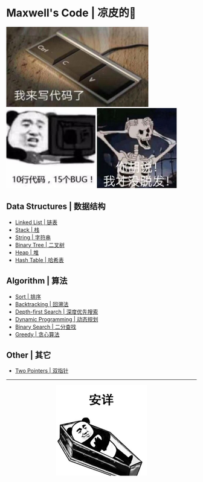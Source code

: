 ﻿# Maxwell's Code | 凉皮的🐎

![](https://github.com/Maxwell-L/Maxwell-LeetCode/blob/master/image/pic2.png "只是保存一下刷LeetCode的代码咯")
![](https://github.com/Maxwell-L/Maxwell-LeetCode/blob/master/image/pic3.png "只是保存一下刷LeetCode的代码咯")
![](https://github.com/Maxwell-L/Maxwell-LeetCode/blob/master/image/pic4.jpg "只是保存一下刷LeetCode的代码咯")

Data Structures | 数据结构
---------
* [Linked List | 链表](https://github.com/Maxwell-L/Maxwell-LeetCode/tree/master/LeetCode/Linked%20List "Linked List")<br>
* [Stack | 栈](https://github.com/Maxwell-L/Maxwell-LeetCode/tree/master/LeetCode/Stack "Stack")<br>
* [String | 字符串](https://github.com/Maxwell-L/Maxwell-LeetCode/tree/master/LeetCode/String "String")<br>
* [Binary Tree | 二叉树](https://github.com/Maxwell-L/Maxwell-LeetCode/tree/master/LeetCode/Binary%20Tree "Binary Tree")<br>
* [Heap | 堆](https://github.com/Maxwell-L/Maxwell-LeetCode/tree/master/LeetCode/Heap "Heap")<br>
* [Hash Table | 哈希表](https://github.com/Maxwell-L/Maxwell-LeetCode/tree/master/LeetCode/Hash%20Table "Hash Table")<br>

Algorithm | 算法
---------
* [Sort | 排序](https://github.com/Maxwell-L/Maxwell-LeetCode/tree/master/LeetCode/Sort "Sort")<br>
* [Backtracking | 回溯法](https://github.com/Maxwell-L/Maxwell-LeetCode/tree/master/LeetCode/Backtracking "Backtracking")<br>
* [Depth-first Search | 深度优先搜索](https://github.com/Maxwell-L/Maxwell-LeetCode/tree/master/LeetCode/Depth-first%20Search "Depth-first Search")<br>
* [Dynamic Programming | 动态规划](https://github.com/Maxwell-L/Maxwell-LeetCode/tree/master/LeetCode/Dynamic%20Programming "Dynamic Programming")<br>
* [Binary Search | 二分查找](https://github.com/Maxwell-L/Maxwell-LeetCode/tree/master/LeetCode/Binary%20Search "Binary Search")<br>
* [Greedy | 贪心算法](https://github.com/Maxwell-L/Maxwell-LeetCode/tree/master/LeetCode/Greedy "Greedy")<br>

Other | 其它
---------
* [Two Pointers | 双指针](https://github.com/Maxwell-L/Maxwell-LeetCode/tree/master/LeetCode/Two%20Pointers "Two Pointer")<br>

-------------
<div align=center><img src="https://github.com/Maxwell-L/Maxwell-LeetCode/blob/master/image/pic1.jpg"  title="我好菜啊"/></div>
